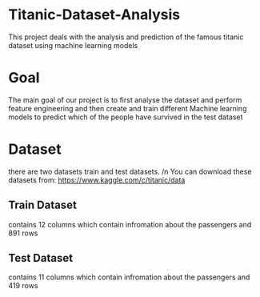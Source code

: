 # Titanic-Dataset-Analysis
This project deals with the analysis and prediction of the famous titanic dataset using machine learning models
# Goal
The main goal of our project is to first analyse the dataset and perform feature engineering and then create and train different Machine learning models to predict 
which of the people have survived in the test dataset
# Dataset
there are two datasets train and test datasets. /n
You can download these datasets from: https://www.kaggle.com/c/titanic/data
## Train Dataset
contains 12 columns which contain infromation about the passengers and 891 rows
## Test Dataset
contains 11 columns which contain infromation about the passengers and 419 rows
